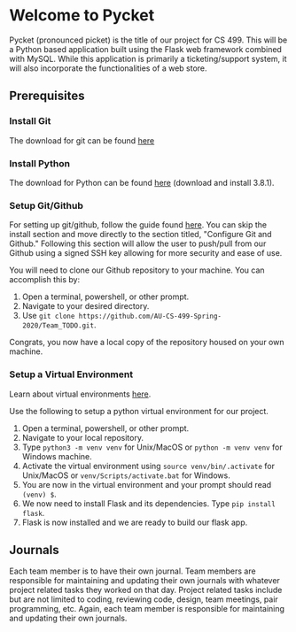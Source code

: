 # Welcome to Pycket
Pycket (pronounced picket) is the title of our project for CS 499. This will be a Python based application built using the Flask web framework combined with MySQL. While this application is primarily a ticketing/support system, it will also incorporate the functionalities of a web store. 

## Prerequisites
### Install Git
The download for git can be found [here](https://git-scm.com/downloads)

### Install Python
The download for Python can be found [here](https://www.python.org/downloads/) (download and install 3.8.1).

### Setup Git/Github
For setting up git/github, follow the guide found [here](https://www.theodinproject.com/courses/web-development-101/lessons/setting-up-git). You can skip the install section and move directly to the section titled, "Configure Git and Github." Following this section will allow the user to push/pull from our Github using a signed SSH key allowing for more security and ease of use.

You will need to clone our Github repository to your machine. You can accomplish this by:
1. Open a terminal, powershell, or other prompt.
2. Navigate to your desired directory.
3. Use `git clone https://github.com/AU-CS-499-Spring-2020/Team_TODO.git`.

Congrats, you now have a local copy of the repository housed on your own machine.

### Setup a Virtual Environment
Learn about virtual environments [here](https://realpython.com/python-virtual-environments-a-primer/).

Use the following to setup a python virtual environment for our project.
1. Open a terminal, powershell, or other prompt.
2. Navigate to your local repository.
3. Type `python3 -m venv venv` for Unix/MacOS or `python -m venv venv` for Windows machine.
4. Activate the virtual environment using `source venv/bin/.activate` for Unix/MacOS or `venv/Scripts/activate.bat` for Windows.
5. You are now in the virtual environment and your prompt should read `(venv) $`.
6. We now need to install Flask and its dependencies. Type `pip install flask`.
7. Flask is now installed and we are ready to build our flask app.

## Journals
Each team member is to have their own journal. Team members are responsible for maintaining and updating their own journals with whatever project related tasks they worked on that day. Project related tasks include but are not limited to coding, reviewing code, design, team meetings, pair programming, etc. Again, each team member is responsible for maintaining and updating their own journals. 